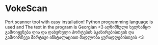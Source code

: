 # VokeScan
Port scanner tool with easy installation! Python programming language is used and The text in the program is Georgian <3 აღნიშნული ხელსაწყო გამოიყენება ღია და დახურული პორტების სკანირებისთვის და გამოირჩევა მარტივი ინსტალაციით მადლობა ყურადღებისთვის <3


